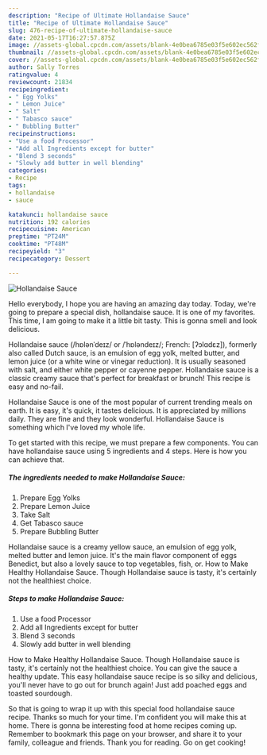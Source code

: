 ```yaml
---
description: "Recipe of Ultimate Hollandaise Sauce"
title: "Recipe of Ultimate Hollandaise Sauce"
slug: 476-recipe-of-ultimate-hollandaise-sauce
date: 2021-05-17T16:27:57.875Z
image: //assets-global.cpcdn.com/assets/blank-4e0bea6785e03f5e602ec562f230caae08da540cada707380b4fe1bbebba43da.png
thumbnail: //assets-global.cpcdn.com/assets/blank-4e0bea6785e03f5e602ec562f230caae08da540cada707380b4fe1bbebba43da.png
cover: //assets-global.cpcdn.com/assets/blank-4e0bea6785e03f5e602ec562f230caae08da540cada707380b4fe1bbebba43da.png
author: Sally Torres
ratingvalue: 4
reviewcount: 21834
recipeingredient:
- " Egg Yolks"
- " Lemon Juice"
- " Salt"
- " Tabasco sauce"
- " Bubbling Butter"
recipeinstructions:
- "Use a food Processor"
- "Add all Ingredients except for butter"
- "Blend 3 seconds"
- "Slowly add butter in well blending"
categories:
- Recipe
tags:
- hollandaise
- sauce

katakunci: hollandaise sauce 
nutrition: 192 calories
recipecuisine: American
preptime: "PT24M"
cooktime: "PT48M"
recipeyield: "3"
recipecategory: Dessert

---
```



![Hollandaise Sauce](//assets-global.cpcdn.com/assets/blank-4e0bea6785e03f5e602ec562f230caae08da540cada707380b4fe1bbebba43da.png)

Hello everybody, I hope you are having an amazing day today. Today, we're going to prepare a special dish, hollandaise sauce. It is one of my favorites. This time, I am going to make it a little bit tasty. This is gonna smell and look delicious.

Hollandaise sauce (/hɒlənˈdeɪz/ or /ˈhɒləndeɪz/; French: [ʔɔlɑdɛz]), formerly also called Dutch sauce, is an emulsion of egg yolk, melted butter, and lemon juice (or a white wine or vinegar reduction). It is usually seasoned with salt, and either white pepper or cayenne pepper. Hollandaise sauce is a classic creamy sauce that&#39;s perfect for breakfast or brunch! This recipe is easy and no-fail.

Hollandaise Sauce is one of the most popular of current trending meals on earth. It is easy, it's quick, it tastes delicious. It is appreciated by millions daily. They are fine and they look wonderful. Hollandaise Sauce is something which I've loved my whole life.


To get started with this recipe, we must prepare a few components. You can have hollandaise sauce using 5 ingredients and 4 steps. Here is how you can achieve that.

<!--inarticleads1-->

##### The ingredients needed to make Hollandaise Sauce:

1. Prepare  Egg Yolks
1. Prepare  Lemon Juice
1. Take  Salt
1. Get  Tabasco sauce
1. Prepare  Bubbling Butter


Hollandaise sauce is a creamy yellow sauce, an emulsion of egg yolk, melted butter and lemon juice. It&#39;s the main flavor component of eggs Benedict, but also a lovely sauce to top vegetables, fish, or. How to Make Healthy Hollandaise Sauce. Though Hollandaise sauce is tasty, it&#39;s certainly not the healthiest choice. 

<!--inarticleads2-->

##### Steps to make Hollandaise Sauce:

1. Use a food Processor
1. Add all Ingredients except for butter
1. Blend 3 seconds
1. Slowly add butter in well blending


How to Make Healthy Hollandaise Sauce. Though Hollandaise sauce is tasty, it&#39;s certainly not the healthiest choice. You can give the sauce a healthy update. This easy hollandaise sauce recipe is so silky and delicious, you&#39;ll never have to go out for brunch again! Just add poached eggs and toasted sourdough. 

So that is going to wrap it up with this special food hollandaise sauce recipe. Thanks so much for your time. I'm confident you will make this at home. There is gonna be interesting food at home recipes coming up. Remember to bookmark this page on your browser, and share it to your family, colleague and friends. Thank you for reading. Go on get cooking!
